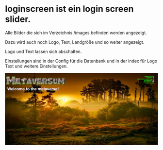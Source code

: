 # loginscreen ist ein login screen slider.

Alle Bilder die sich im Verzeichnis /images befinden werden angezeigt.

Dazu wird auch noch Logo, Text, Landgröße und so weiter angezeigt.

Logo und Text lassen sich abschalten.

Einstellungen sind in der Config für die Datenbank und in der index für Logo Text und weitere Einstellungen.

![GitHub Logo](https://github.com/BigManzai/OpenSim-Shell-Script/blob/main/web/loginscreen/loginscreen102.jpg)
